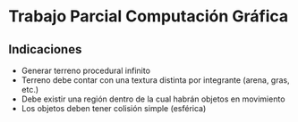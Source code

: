 # Trabajo Parcial Computación Gráfica

## Indicaciones

- Generar terreno procedural infinito
- Terreno debe contar con una textura distinta por integrante (arena, gras, etc.)
- Debe existir una región dentro de la cual habrán objetos en movimiento
- Los objetos deben tener colisión simple (esférica)
